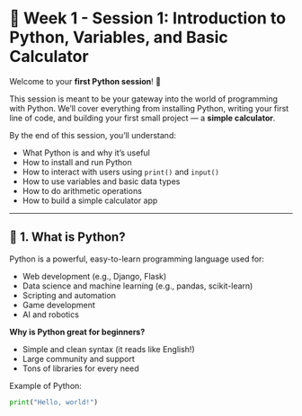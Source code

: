 # 📘 Week 1 - Session 1: Introduction to Python, Variables, and Basic Calculator

Welcome to your **first Python session**! 🎉

This session is meant to be your gateway into the world of programming with Python. We’ll cover everything from installing Python, writing your first line of code, and building your first small project — a **simple calculator**.

By the end of this session, you’ll understand:
- What Python is and why it’s useful
- How to install and run Python
- How to interact with users using `print()` and `input()`
- How to use variables and basic data types
- How to do arithmetic operations
- How to build a simple calculator app

---

## 📌 1. What is Python?

Python is a powerful, easy-to-learn programming language used for:
- Web development (e.g., Django, Flask)
- Data science and machine learning (e.g., pandas, scikit-learn)
- Scripting and automation
- Game development
- AI and robotics

**Why is Python great for beginners?**
- Simple and clean syntax (it reads like English!)
- Large community and support
- Tons of libraries for every need

Example of Python:
```python
print("Hello, world!")
